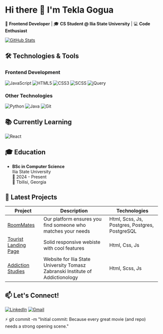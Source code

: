 # Hi there 👋 I'm Tekla Gogua

🚀 **Frontend Developer** | 🎓 **CS Student @ Ilia State University** | 💻 **Code Enthusiast**

[![GitHub Stats](https://github-readme-stats.vercel.app/api?username=teklaGogua&show_icons=true&theme=radical)](https://github.com/teklaGogua)

## 🛠️ Technologies & Tools

### Frontend Development
![JavaScript](https://img.shields.io/badge/-JavaScript-F7DF1E?style=flat-square&logo=javascript&logoColor=black)
![HTML5](https://img.shields.io/badge/-HTML5-E34F26?style=flat-square&logo=html5&logoColor=white)
![CSS3](https://img.shields.io/badge/-CSS3-1572B6?style=flat-square&logo=css3)
![SCSS](https://img.shields.io/badge/-SCSS-CC6699?style=flat-square&logo=sass&logoColor=white)
![jQuery](https://img.shields.io/badge/-jQuery-0769AD?style=flat-square&logo=jquery)

### Other Technologies
![Python](https://img.shields.io/badge/-Python-3776AB?style=flat-square&logo=python&logoColor=white)
![Java](https://img.shields.io/badge/-Java-007396?style=flat-square&logo=java)
![Git](https://img.shields.io/badge/-Git-F05032?style=flat-square&logo=git&logoColor=white)

## 📚 Currently Learning
![React](https://img.shields.io/badge/-React-61DAFB?style=flat-square&logo=react&logoColor=black)

## 🎓 Education
- **BSc in Computer Science**  
  Ilia State University  
  📅 2024 - Present  
  📍 Tbilisi, Georgia

## 🚀 Latest Projects

| Project | Description | Technologies |
|---------|-------------|--------------|
| [RoomMates](teklagogua.github.io/Roommate/) | Our platform ensures you find someone who matches your needs | Html, Scss, Js, Postgres, Postgres, PostgreSQL |
| [Tourist Landing Page](https://teklagogua.github.io/Tourist-Landing-Page/) | Solid responsive webiste with cool features | Html, Css, Js |
| [Addiction Studies](https://mind1a.github.io/addictionStudies/) | Website for Ilia State University Tomasz Zabranski Institute of Addictionology | Html, Scss, Js |

## 📫 Let's Connect!
[![LinkedIn](https://img.shields.io/badge/-LinkedIn-0077B5?style=flat-square&logo=linkedin&logoColor=white)](https://www.linkedin.com/in/tekla-gogua-223a1831a/)
[![Gmail](https://img.shields.io/badge/-Gmail-D14836?style=flat-square&logo=gmail&logoColor=white)](mailto:tekla.gogua.2006@gmail.com)

⚡ git commit -m "Initial commit: Because every great movie (and repo) needs a strong opening scene."
